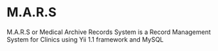 # M.A.R.S
M.A.R.S or Medical Archive Records System is a Record Management System for Clinics using Yii 1.1 framework and MySQL
